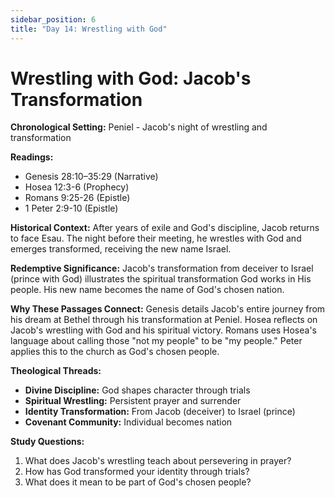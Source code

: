```yaml
---
sidebar_position: 6
title: "Day 14: Wrestling with God"
---
```


# Wrestling with God: Jacob's Transformation

**Chronological Setting:** Peniel - Jacob's night of wrestling and transformation

**Readings:**
- Genesis 28:10–35:29 (Narrative)
- Hosea 12:3-6 (Prophecy)
- Romans 9:25-26 (Epistle)
- 1 Peter 2:9-10 (Epistle)

**Historical Context:** After years of exile and God's discipline, Jacob returns to face Esau. The night before their meeting, he wrestles with God and emerges transformed, receiving the new name Israel.

**Redemptive Significance:** Jacob's transformation from deceiver to Israel (prince with God) illustrates the spiritual transformation God works in His people. His new name becomes the name of God's chosen nation.

**Why These Passages Connect:** Genesis details Jacob's entire journey from his dream at Bethel through his transformation at Peniel. Hosea reflects on Jacob's wrestling with God and his spiritual victory. Romans uses Hosea's language about calling those "not my people" to be "my people." Peter applies this to the church as God's chosen people.

**Theological Threads:**
- **Divine Discipline:** God shapes character through trials
- **Spiritual Wrestling:** Persistent prayer and surrender
- **Identity Transformation:** From Jacob (deceiver) to Israel (prince)
- **Covenant Community:** Individual becomes nation

**Study Questions:**
1. What does Jacob's wrestling teach about persevering in prayer?
2. How has God transformed your identity through trials?
3. What does it mean to be part of God's chosen people?
